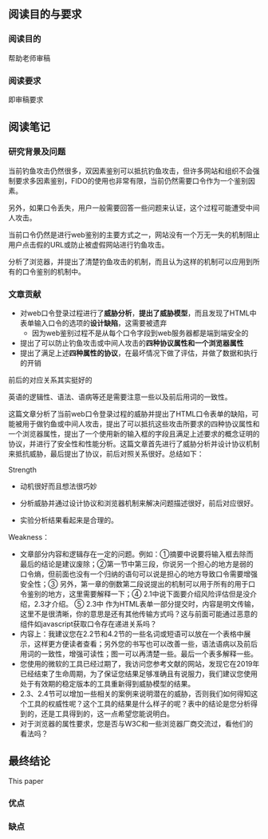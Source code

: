 ## 阅读目的与要求

### 阅读目的

帮助老师审稿

### 阅读要求

即审稿要求

## 阅读笔记

### 研究背景及问题

当前钓鱼攻击仍然很多，双因素鉴别可以抵抗钓鱼攻击，但许多网站和组织不会强制要求多因素鉴别，FIDO的使用也非常有限，当前仍然需要口令作为一个鉴别因素。

另外，如果口令丢失，用户一般需要回答一些问题来认证，这个过程可能遭受中间人攻击。

当前口令仍然是进行web鉴别的主要方式之一，网站没有一个万无一失的机制阻止用户点击假的URL或防止被虚假网站进行钓鱼攻击。

分析了浏览器，并提出了清楚钓鱼攻击的机制，而且认为这样的机制可以应用到所有的口令鉴别的机制中。

### 文章贡献

- 对web口令登录过程进行了**威胁分析**，**提出了威胁模型**，而且发现了HTML中表单输入口令的选项的**设计缺陷**，这需要被遗弃
	- 因为web鉴别过程不是从每个口令字段到web服务器都是端到端安全的
- 提出了可以防止钓鱼攻击或中间人攻击的**四种协议属性和一个浏览器属性**
- 提出了满足上述**四种属性的协议**，在最坏情况下做了评估，并做了数据和执行的开销







前后的对应关系其实挺好的

英语的逻辑性、语法、语病等还是需要注意一些以及前后用词的一致性。

这篇文章分析了当前web口令登录过程的威胁并提出了HTML口令表单的缺陷，可能被用于做钓鱼或中间人攻击，提出了可以抵抗这些攻击所要求的四种协议属性和一个浏览器属性，提出了一个使用新的输入框的字段且满足上述要求的概念证明的协议，并进行了安全性和性能分析。这篇文章首先进行了威胁分析并设计协议机制来抵抗威胁，最后提出了协议，前后对照关系很好。总结如下：

Strength

- 动机很好而且想法很巧妙

- 分析威胁并通过设计协议和浏览器机制来解决问题描述很好，前后对应很好。

- 实验分析结果看起来是合理的。

Weakness：

- 文章部分内容和逻辑存在一定的问题。例如：①摘要中说要将输入框去除而最后的结论是建议废除；②第一节中第三段，你说另一个担心的地方是弱的口令熵，但前面也没有一个归纳的语句可以说是担心的地方导致口令需要增强安全性；③ 另外，第一章的倒数第二段说提出的机制可以用于所有的用于口令鉴别的地方，这里需要解释一下；④ 2.1中说下面要介绍风险评估但是没介绍，2.3才介绍。 ⑤ 2.3中 作为HTML表单一部分提交时，内容是明文传输，这里不是很清晰，你的意思是还有其他传输方式吗？这与前面可能通过恶意的组件如javascript获取口令存在递进关系吗？
- 内容上：我建议您在2.2节和4.2节的一些名词或短语可以放在一个表格中展示，这样更方便读者查看；另外您的书写也可以改善一些，语法语病以及前后用词的一致性，增强可读性；图一可以再清楚一些。最后一个表多解释一些。
- 您使用的微软的工具已经过期了，我访问您参考文献的网站，发现它在2019年已经结束了生命周期，为了保证您结果足够准确且有说服力，我们建议您使用处于有效期的稳定版本的工具重新得到威胁模型的结果。
- 2.3、2.4节可以增加一些相关的案例来说明潜在的威胁，否则我们如何得知这个工具的权威性呢？这个工具的结果是什么样子的呢？表中的结论是您分析得到的，还是工具得到的，这一点希望您能说明白。
- 对于浏览器的属性要求，您是否与W3C和一些浏览器厂商交流过，看他们的看法吗？

## 最终结论

This paper 

### 优点



### 缺点
